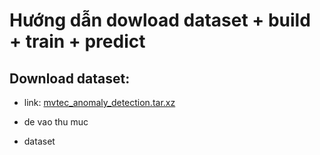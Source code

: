# Hướng dẫn dowload dataset + build + train + predict

## Download dataset:

- link: [mvtec_anomaly_detection.tar.xz](https://drive.google.com/file/d/1WrI6F5tnK2UsBMI7E3Zs-BbLCZhcvbFz/view?usp=sharing)

- de vao thu muc
- dataset

